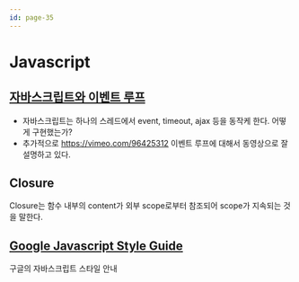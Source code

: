 ```yaml
---
id: page-35
---
```

# Javascript

## [자바스크립트와 이벤트 루프](http://meetup.toast.com/posts/89)

* 자바스크립트는 하나의 스레드에서 event, timeout, ajax 등을 동작케 한다. 어떻게 구현했는가?
* 추가적으로 https://vimeo.com/96425312 이벤트 루프에 대해서 동영상으로 잘 설명하고 있다.

## Closure

Closure는 함수 내부의 content가 외부 scope로부터 참조되어 scope가 지속되는 것을 말한다.

## [Google Javascript Style Guide](google-style-guide.md)

구글의 자바스크립트 스타일 안내
